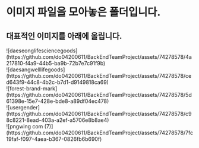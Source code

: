 
<H1>이미지 파일을 모아놓은 폴더입니다.</H1>
<H2>대표적인 이미지를 아래에 올립니다.</H2>
![daeseonglifesciencegoods](https://github.com/do04200611/BackEndTeamProject/assets/74278578/4a217810-f4a9-44b5-ba9b-72b7e7c91f9b)<br>
![daesangwelllifegoods](https://github.com/do04200611/BackEndTeamProject/assets/74278578/ced643f9-44c8-4b2c-b7d1-d9149818ca69)<br>
![forest-brand-mark](https://github.com/do04200611/BackEndTeamProject/assets/74278578/5d61398e-15e7-428e-bde8-a89df04ec478)<br>
![usergender](https://github.com/do04200611/BackEndTeamProject/assets/74278578/c98c8221-8ead-403a-a2ef-a5706e8b8ae4)<br>
![pngwing com (7)](https://github.com/do04200611/BackEndTeamProject/assets/74278578/7fc19faf-f097-4aea-b367-0826fb6b690f)<br>
